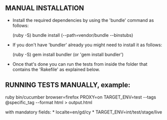 MANUAL INSTALLATION 
------------------------------------------------------------------------------------------
* Install the required dependencies by using the 'bundle' command as follows:

  (ruby -S) bundle install (--path=vendor/bundle --binstubs)


* If you don't have 'bundler' already you might need to install it as follows:
	
	(ruby -S) gem install bundler   (or 'gem install bundler')    


* Once that's done you can run the tests from inside the folder that contains the 'Rakefile' as explained below.
	
	
RUNNING TESTS MANUALLY, example:
------------------------------------------------------------------------------------------
ruby bin/cucumber browser=firefox PROXY=on TARGET_ENV=test --tags @specific_tag --format html > output.html

 with mandatory fields:
    * localte=en/gd/cy
    * TARGET_ENV=int/test/stage/live


